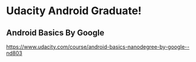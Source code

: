 # Udacity Android Graduate!

## Android Basics By Google
https://www.udacity.com/course/android-basics-nanodegree-by-google--nd803
